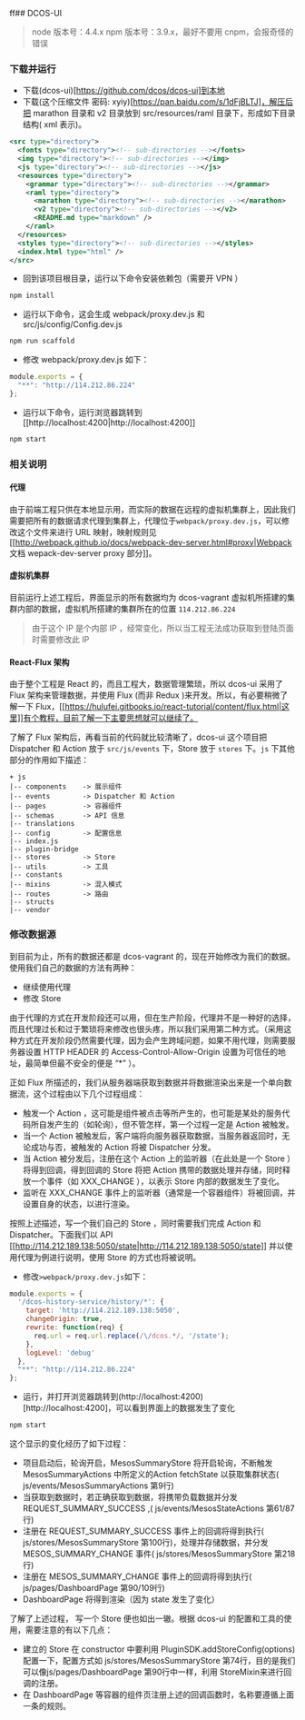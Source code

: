 ff## DCOS-UI

> node 版本号：4.4.x
> npm 版本号：3.9.x，最好不要用 cnpm，会报奇怪的错误

### 下载并运行

  * 下载(dcos-ui)[https://github.com/dcos/dcos-ui]到本地
  * 下载(这个压缩文件 密码: xyiy)[https://pan.baidu.com/s/1dFjBLTJ]，解压后把 <html>marathon</html> 目录和  <html>v2</html> 目录放到 <html>src/resources/raml</html> 目录下，形成如下目录结构( xml 表示)。

```xml
<src type="directory">
  <fonts type="directory"><!-- sub-directories --></fonts>
  <img type="directory"><!-- sub-directories --></img>
  <js type="directory"><!-- sub-directories --></js>
  <resources type="directory">
    <grammar type="directory"><!-- sub-directories --></grammar>
    <raml type="directory">
      <marathon type="directory"><!-- sub-directories --></marathon>
      <v2 type="directory"><!-- sub-directories --></v2>
      <README.md type="markdown" />
    </raml>
  </resources>
  <styles type="directory"><!-- sub-directories --></styles>
  <index.html type="html" />
</src>
```
  * 回到该项目根目录，运行以下命令安装依赖包（需要开 VPN ）
  
```sh
npm install 
```

  * 运行以下命令，这会生成 <html>webpack/proxy.dev.js</html> 和 <html>src/js/config/Config.dev.js</html>

```sh
npm run scaffold 
```

  * 修改 <html>webpack/proxy.dev.js</html> 如下：

```javascript
module.exports = {
  "**": "http://114.212.86.224"
};
```

  * 运行以下命令，运行浏览器跳转到[[http://localhost:4200|http://localhost:4200]]

```sh
npm start
```
  
### 相关说明

#### 代理

由于前端工程只供在本地显示用，而实际的数据在远程的虚拟机集群上，因此我们需要把所有的数据请求代理到集群上，代理位于`webpack/proxy.dev.js`，可以修改这个文件来进行 URL 映射，映射规则见 [[http://webpack.github.io/docs/webpack-dev-server.html#proxy|Webpack 文档 wepack-dev-server proxy 部分]]。

#### 虚拟机集群

目前运行上述工程后，界面显示的所有数据均为 <html>dcos-vagrant</html> 虚拟机所搭建的集群内部的数据，虚拟机所搭建的集群所在的位置 `114.212.86.224`

> 由于这个 IP 是个内部 IP ，经常变化，所以当工程无法成功获取到登陆页面时需要修改此 IP

#### React-Flux 架构

由于整个工程是 React 的，而且工程大，数据管理繁琐，所以 dcos-ui 采用了 Flux 架构来管理数据，并使用 Flux (而非 Redux )来开发。所以，有必要稍微了解一下 Flux，[[https://hulufei.gitbooks.io/react-tutorial/content/flux.html|这里]]有个教程，目前了解一下主要思想就可以继续了。

了解了 Flux 架构后，再看当前的代码就比较清晰了，dcos-ui 这个项目把 Dispatcher 和 Action 放于 `src/js/events` 下，Store 放于 `stores` 下。`js` 下其他部分的作用如下描述：

```
+ js
|-- components    -> 展示组件
|-- events        -> Dispatcher 和 Action
|-- pages         -> 容器组件
|-- schemas       -> API 信息
|-- translations  
|-- config        -> 配置信息
|-- index.js      
|-- plugin-bridge 
|-- stores        -> Store
|-- utils         -> 工具
|-- constants     
|-- mixins        -> 混入模式
|-- routes        -> 路由
|-- structs       
|-- vendor
```

### 修改数据源

到目前为止，所有的数据还都是 <html>dcos-vagrant</html> 的，现在开始修改为我们的数据。使用我们自己的数据的方法有两种：

  - 继续使用代理
  - 修改 Store

由于代理的方式在开发阶段还可以用，但在生产阶段，代理并不是一种好的选择，而且代理过长和过于繁琐将来修改也很头疼，所以我们采用第二种方式。（采用这种方式在开发阶段仍然需要代理，因为会产生跨域问题，如果不用代理，则需要服务器设置 HTTP HEADER 的 Access-Control-Allow-Origin 设置为可信任的地址，最简单但最不安全的便是 “*” ）。

正如 Flux 所描述的，我们从服务器端获取到数据并将数据渲染出来是一个单向数据流，这个过程由以下几个过程组成：

  - 触发一个 Action ，这可能是组件被点击等所产生的，也可能是某处的服务代码所自发产生的（如轮询），但不管怎样，第一个过程一定是 Action 被触发。
  - 当一个 Action 被触发后，客户端将向服务器获取数据，当服务器返回时，无论成功与否，被触发的 Action 将被 Dispatcher 分发。
  - 当 Action 被分发后，注册在这个 Action 上的监听器（在此处是一个 Store ）将得到回调，得到回调的 Store 将把 Action 携带的数据处理并存储，同时释放一个事件（如 XXX_CHANGE ），以表示 Store 内部的数据发生了变化。
  - 监听在 XXX_CHANGE 事件上的监听器（通常是一个容器组件）将被回调，并设置自身的状态，以进行渲染。

按照上述描述，写一个我们自己的 Store ，同时需要我们完成 Action 和 Dispatcher。下面我们以 API [[http://114.212.189.138:5050/state|http://114.212.189.138:5050/state]] 并以使用代理为例进行说明，使用 Store 的方式也将被说明。
  * 修改`>webpack/proxy.dev.js`如下：

```javascript
module.exports = {
  '/dcos-history-service/history/*': {
    target: 'http://114.212.189.138:5050',
    changeOrigin: true,
    rewrite: function(req) {
      req.url = req.url.replace(/\/dcos.*/, '/state');
    },
    logLevel: 'debug'
  },
  "**": "http://114.212.86.224"
};
```

  * 运行，并打开浏览器跳转到(http://localhost:4200)[http://localhost:4200]，可以看到界面上的数据发生了变化

```sh
npm start
```

这个显示的变化经历了如下过程：

  - 项目启动后，轮询开启，<html>MesosSummaryStore</html> 将开启轮询，不断触发 <html>MesosSummaryActions</html> 中所定义的Action <html>fetchState</html> 以获取集群状态( <html>js/events/MesosSummaryActions</html> 第9行)
  - 当获取到数据时，若正确获取到数据，将携带负载数据并分发 REQUEST_SUMMARY_SUCCESS ,( <html>js/events/MesosStateActions</html> 第61/87行)
  - 注册在 REQUEST_SUMMARY_SUCCESS 事件上的回调将得到执行( <html>js/stores/MesosSummaryStore</html> 第100行)，处理并存储数据，并分发 MESOS_SUMMARY_CHANGE 事件( <html>js/stores/MesosSummaryStore</html> 第218行)
  - 注册在 MESOS_SUMMARY_CHANGE 事件上的回调将得到执行( <html>js/pages/DashboardPage</html> 第90/109行)
  - DashboardPage 将得到渲染（因为 state 发生了变化）

了解了上述过程， 写一个 Store 便也如出一辙。根据 dcos-ui 的配置和工具的使用，需要注意的有以下几点：

  - 建立的 Store 在 constructor 中要利用 <html>PluginSDK.addStoreConfig(options)</html> 配置一下，配置方式如 <html>js/stores/MesosSummaryStore</html> 第74行，目的是我们可以像<html>js/pages/DashboardPage</html> 第90行中一样，利用 <html>StoreMixin</html>来进行回调的注册。
  - 在 DashboardPage 等容器的组件页注册上述的回调函数时，名称要遵循上面一条的规则。